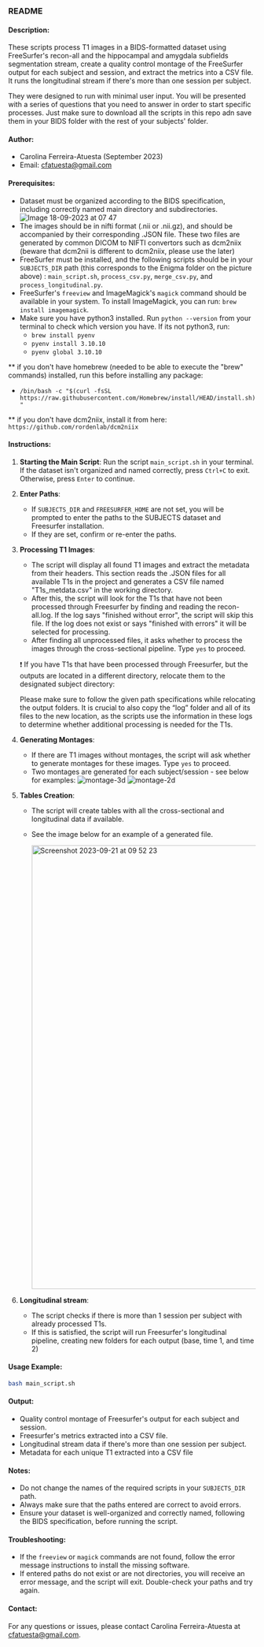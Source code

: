 ### README

#### Description:
These scripts process T1 images in a BIDS-formatted dataset using FreeSurfer's recon-all and the hippocampal and amygdala subfields segmentation stream, create a quality control montage of the FreeSurfer output for each subject and session, and extract the metrics into a CSV file. It runs the longitudinal stream if there's more than one session per subject.

They were designed to run with minimal user input. You will be presented with a series of questions that you need to answer in order to start specific processes. Just make sure to download all the scripts in this repo adn save them in your BIDS folder with the rest of your subjects' folder. 

#### Author:
- Carolina Ferreira-Atuesta (September 2023)
- Email: cfatuesta@gmail.com

#### Prerequisites:
- Dataset must be organized according to the BIDS specification, including correctly named main directory and subdirectories.
  ![Image 18-09-2023 at 07 47](https://github.com/cfatuesta/ENIGMA/assets/42354106/2b7a68fc-4eb7-4d45-9283-e2142f4b0859)
- The images should be in nifti format (.nii or .nii.gz), and should be accompanied by their corresponding .JSON file. These two files are generated by common DICOM to NIFTI convertors such as dcm2niix (beware that dcm2nii is different to dcm2niix, please use the later)
- FreeSurfer must be installed, and the following scripts should be in your `SUBJECTS_DIR` path (this corresponds to the Enigma folder on the picture above) : `main_script.sh`, `process_csv.py`, `merge_csv.py`, and `process_longitudinal.py`.
- FreeSurfer's `freeview` and ImageMagick's `magick` command should be available in your system. To install ImageMagick, you can run: `brew install imagemagick`.
- Make sure you have python3 installed. Run `python --version` from your terminal to check which version you have. If its not python3, run:
  - `brew install pyenv`
  - `pyenv install 3.10.10`
  - `pyenv global 3.10.10`

** if you don't have homebrew (needed to be able to execute the "brew" commands) installed, run this before installing any package:
  - `/bin/bash -c "$(curl -fsSL https://raw.githubusercontent.com/Homebrew/install/HEAD/install.sh)"`

** if you don't have dcm2niix, install it from here: `https://github.com/rordenlab/dcm2niix`

#### Instructions:

1. **Starting the Main Script**:
   Run the script `main_script.sh` in your terminal. If the dataset isn't organized and named correctly, press `Ctrl+C` to exit. Otherwise, press `Enter` to continue.

2. **Enter Paths**:
   - If `SUBJECTS_DIR` and `FREESURFER_HOME` are not set, you will be prompted to enter the paths to the SUBJECTS dataset and Freesurfer installation.
   - If they are set, confirm or re-enter the paths.

3. **Processing T1 Images**:
   - The script will display all found T1 images and extract the metadata from their headers. This section reads the .JSON files for all available T1s in the project and generates a CSV file named "T1s_metdata.csv" in the working directory. 
   - After this, the script will look for the T1s that have not been processed through Freesurfer by finding and reading the recon-all.log. If the log says "finished without error", the script will skip this file. If the log does not exist or says "finished with errors" it will be selected for processing.
   - After finding all unprocessed files, it asks whether to process the images through the cross-sectional pipeline. Type `yes` to proceed.

    ❗️ 	If you have T1s that have been processed through Freesurfer, but the outputs are located in a different directory, relocate them to the designated subject directory: 

   Please make sure to follow the given path specifications while relocating the output folders.
   It is crucial to also copy the “log” folder and all of its files to the new location, as the scripts use the information in these logs to determine whether additional processing is needed for the T1s.

4. **Generating Montages**:
   - If there are T1 images without montages, the script will ask whether to generate montages for these images. Type `yes` to proceed.
   - Two montages are generated for each subject/session - see below for examples:
     ![montage-3d](https://github.com/cfatuesta/ENIGMA/assets/42354106/15cd17f8-269a-4f8a-9953-2d88a9b00b8d)
      ![montage-2d](https://github.com/cfatuesta/ENIGMA/assets/42354106/82049d88-13a3-4ab8-963a-92ca5d40575d)


5. **Tables Creation**:
   - The script will create tables with all the cross-sectional and longitudinal data if available.
   - See the image below for an example of a generated file. 
   
      <img width="901" alt="Screenshot 2023-09-21 at 09 52 23" src="https://github.com/cfatuesta/ENIGMA/assets/42354106/9be972e4-eb75-48de-89ce-ddd4bff44b1b">

7. **Longitudinal stream**:
   - The script checks if there is more than 1 session per subject with already processed T1s.
   - If this is satisfied, the script will run Freesurfer's longitudinal pipeline, creating new folders for each output (base, time 1, and time 2)

#### Usage Example:
```sh
bash main_script.sh 
```

#### Output:
- Quality control montage of Freesurfer's output for each subject and session.
- Freesurfer's metrics extracted into a CSV file.
- Longitudinal stream data if there's more than one session per subject.
- Metadata for each unique T1 extracted into a CSV file

#### Notes:
- Do not change the names of the required scripts in your `SUBJECTS_DIR` path.
- Always make sure that the paths entered are correct to avoid errors.
- Ensure your dataset is well-organized and correctly named, following the BIDS specification, before running the script.

#### Troubleshooting:
- If the `freeview` or `magick` commands are not found, follow the error message instructions to install the missing software.
- If entered paths do not exist or are not directories, you will receive an error message, and the script will exit. Double-check your paths and try again.

#### Contact:
For any questions or issues, please contact Carolina Ferreira-Atuesta at cfatuesta@gmail.com.

